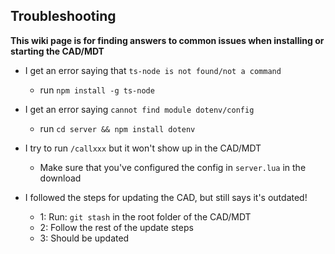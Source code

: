 ## Troubleshooting

**This wiki page is for finding answers to common issues when installing or starting the CAD/MDT**


- I get an error saying that `ts-node is not found/not a command`

  - run `npm install -g ts-node`

- I get an error saying `cannot find module dotenv/config`

  - run `cd server && npm install dotenv`

- I try to run `/callxxx` but it won't show up in the CAD/MDT

  - Make sure that you've configured the config in `server.lua` in the download

- I followed the steps for updating the CAD, but still says it's outdated!
  - 1: Run: `git stash` in the root folder of the CAD/MDT
  - 2: Follow the rest of the update steps
  - 3: Should be updated
# 
